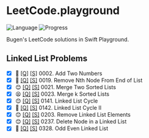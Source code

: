 # LeetCode.playground
![Language](https://img.shields.io/badge/Language-Swift%205.3-orange.svg)
![Progress](https://img.shields.io/badge/Count-9-orange.svg)

Bugen's LeetCode solutions in Swift Playground.
## Linked List Problems
- [X] 🤨 [[Q]](https://leetcode.com/problems/add-two-numbers/) [[S]](.././LeetCode.playground/Pages/2-Add%20Two%20Numbers.xcplaygroundpage/Contents.swift) 0002. Add Two Numbers 
- [X] 🤨 [[Q]](https://leetcode.com/problems/remove-nth-node-from-end-of-list/) [[S]](.././LeetCode.playground/Pages/19.%20Remove%20Nth%20Node%20From%20End%20of%20List.xcplaygroundpage/Contents.swift) 0019. Remove Nth Node From End of List 
- [X] 😊 [[Q]](https://leetcode.com/problems/merge-two-sorted-lists/) [[S]](.././LeetCode.playground/Pages/21.%20Merge%20Two%20Sorted%20Lists.xcplaygroundpage/Contents.swift) 0021. Merge Two Sorted Lists 
- [X] 😫 [[Q]](https://leetcode.com/problems/merge-k-sorted-lists/) [[S]](.././LeetCode.playground/Pages/23.%20Merge%20k%20Sorted%20Lists.xcplaygroundpage/Contents.swift) 0023. Merge k Sorted Lists 
- [X] 😊 [[Q]](https://leetcode.com/problems/linked-list-cycle/) [[S]](.././LeetCode.playground/Pages/141.%20Linked%20List%20Cycle.xcplaygroundpage/Contents.swift) 0141. Linked List Cycle 
- [X] 🔞 [[Q]](https://leetcode.com/problems/linked-list-cycle-ii/) [[S]](.././LeetCode.playground/Pages/142.%20Linked%20List%20Cycle%20II.xcplaygroundpage/Contents.swift) 0142. Linked List Cycle II 
- [X] 😊 [[Q]](https://leetcode.com/problems/remove-linked-list-elements/) [[S]](.././LeetCode.playground/Pages/203.%20Remove%20Linked%20List%20Elements.xcplaygroundpage/Contents.swift) 0203. Remove Linked List Elements 
- [X] 😊 [[Q]](https://leetcode.com/problems/delete-node-in-a-linked-list/) [[S]](.././LeetCode.playground/Pages/237-Delete%20Node%20in%20a%20Linked%20List.xcplaygroundpage/Contents.swift) 0237. Delete Node in a Linked List 
- [X] 🤨 [[Q]](https://leetcode.com/problems/odd-even-linked-list/) [[S]](.././LeetCode.playground/Pages/328-Odd%20Even%20Linked%20List.xcplaygroundpage/Contents.swift) 0328. Odd Even Linked List 
